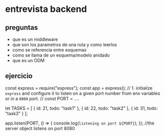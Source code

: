 # entrevista backend

## preguntas
- que es un middleware
- que son los parametros de una ruta y como leerlos
- como se referencia entre esquemas
- como se llama de un esquema/modelo anidado
- que es un ODM

## ejercicio
const express = require("express");
const app = express();
// 1. initialize `express` and configure it to listen on a given port number from env variables or in a `8080` port.
// const PORT = ....

let TASKS = [
  {
    id: 21,
    todo: "task1"
  },
  {
    id: 22,
    todo: "task2"
  },
  {
    id: 31,
    todo: "task3"
  }
];

app.listen(PORT, () => {
  console.log(`listening on port ${PORT}`);
}); //the server object listens on port 8080
